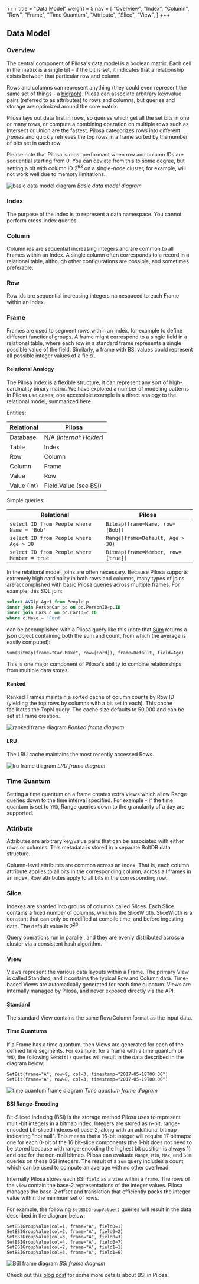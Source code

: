 +++
title = "Data Model"
weight = 5
nav = [
    "Overview",
    "Index",
    "Column",
    "Row",
    "Frame",
    "Time Quantum",
    "Attribute",
    "Slice",
    "View",
]
+++

## Data Model

### Overview

The central component of Pilosa's data model is a boolean matrix. Each cell in the matrix is a single bit - if the bit is set, it indicates that a relationship exists between that particular row and column.

Rows and columns can represent anything (they could even represent the same set of things - a [bigraph](https://en.wikipedia.org/wiki/Bigraph)). Pilosa can associate arbitrary key/value pairs (referred to as attributes) to rows and columns, but queries and storage are optimized around the core matrix.

Pilosa lays out data first in rows, so queries which get all the set bits in one or many rows, or compute a combining operation on multiple rows such as Intersect or Union are the fastest. Pilosa categorizes rows into different *frames* and quickly retrieves the top rows in a frame sorted by the number of bits set in each row.

Please note that Pilosa is most performant when row and column IDs are sequential starting from 0. You can deviate from this to some degree, but setting a bit with column ID 2<sup>63</sup> on a single-node cluster, for example, will not work well due to memory limitations.

![basic data model diagram](/img/docs/data-model.svg)
*Basic data model diagram*

### Index

The purpose of the Index is to represent a data namespace. You cannot perform cross-index queries.

### Column

Column ids are sequential increasing integers and are common to all Frames within an Index. A single column often corresponds to a record in a relational table, although other configurations are possible, and sometimes preferable.

### Row

Row ids are sequential increasing integers namespaced to each Frame within an Index.

### Frame

Frames are used to segment rows within an index, for example to define different functional groups. A frame might correspond to a single field in a relational table, where each row in a standard frame represents a single possible value of the field. Similarly, a frame with BSI values could represent all possible integer values of a field .

#### Relational Analogy

The Pilosa index is a flexible structure; it can represent any sort of high-cardinality binary matrix. We have explored a number of modeling patterns in Pilosa use cases; one accessible example is a direct analogy to the relational model, summarized here.

Entities:

 Relational  | Pilosa
-------------|----------------------------------------------
 Database    | N/A *(internal: Holder)*
 Table       | Index
 Row         | Column
 Column      | Frame
 Value       | Row
 Value (int) | Field.Value (see [BSI](#bsi-range-encoding))

Simple queries:

 Relational                                  | Pilosa
---------------------------------------------|------------------------------------
 `select ID from People where Name = 'Bob'`  | `Bitmap(frame=Name, row=[Bob])`
 `select ID from People where Age > 30`      | `Range(frame=Default, Age > 30)`
 `select ID from People where Member = true` | `Bitmap(frame=Member, row=[true])`

In the relational model, joins are often necessary. Because Pilosa supports extremely high cardinality in both rows and columns, many types of joins are accomplished with basic Pilosa queries across multiple frames. For example, this SQL join:

```sql
select AVG(p.Age) from People p
inner join PersonCar pc on pc.PersonID=p.ID
inner join Cars c on pc.CarID=c.ID
where c.Make = 'Ford'
```

can be accomplished with a Pilosa query like this (note that [Sum](../query-language/#sum) returns a json object containing both the sum and count, from which the average is easily computed):

```pql
Sum(Bitmap(frame="Car-Make", row=[Ford]), frame=Default, field=Age)
```

This is one major component of Pilosa's ability to combine relationships from multiple data stores.

#### Ranked

Ranked Frames maintain a sorted cache of column counts by Row ID (yielding the top rows by columns with a bit set in each). This cache facilitates the TopN query. The cache size defaults to 50,000 and can be set at Frame creation.

![ranked frame diagram](/img/docs/frame-ranked.svg)
*Ranked frame diagram*

#### LRU

The LRU cache maintains the most recently accessed Rows.

![lru frame diagram](/img/docs/frame-lru.svg)
*LRU frame diagram*

### Time Quantum

Setting a time quantum on a frame creates extra views which allow Range queries down to the time interval specified. For example - if the time quantum is set to `YMD`, Range queries down to the granularity of a day are supported.

### Attribute

Attributes are arbitrary key/value pairs that can be associated with either rows or columns. This metadata is stored in a separate BoltDB data structure.

Column-level attributes are common across an index. That is, each column attribute applies to all bits in the corresponding column, across all frames in an index. Row attributes apply to all bits in the corresponding row.

### Slice

Indexes are sharded into groups of columns called Slices. Each Slice contains a fixed number of columns, which is the SliceWidth. SliceWidth is a constant that can only be modified at compile time, and before ingesting data. The default value is 2<sup>20</sup>.

Query operations run in parallel, and they are evenly distributed across a cluster via a consistent hash algorithm.

### View

Views represent the various data layouts within a Frame. The primary View is called Standard, and it contains the typical Row and Column data. Time-based Views are automatically generated for each time quantum. Views are internally managed by Pilosa, and never exposed directly via the API.

#### Standard

The standard View contains the same Row/Column format as the input data. 

#### Time Quantums

If a Frame has a time quantum, then Views are generated for each of the defined time segments. For example, for a frame with a time quantum of `YMD`, the following `SetBit()` queries will result in the data described in the diagram below:

```
SetBit(frame="A", row=8, col=3, timestamp="2017-05-18T00:00")
SetBit(frame="A", row=8, col=3, timestamp="2017-05-19T00:00")
```

![time quantum frame diagram](/img/docs/frame-time-quantum.svg)
*Time quantum frame diagram*

#### BSI Range-Encoding

Bit-Sliced Indexing (BSI) is the storage method Pilosa uses to represent multi-bit integers in a bitmap index. Integers are stored as n-bit, range-encoded bit-sliced indexes of base-2, along with an additional bitmap indicating "not null". This means that a 16-bit integer will require 17 bitmaps: one for each 0-bit of the 16 bit-slice components (the 1-bit does not need to be stored because with range-encoding the highest bit position is always 1) and one for the non-null bitmap. Pilosa can evaluate `Range`, `Min`, `Max`, and `Sum` queries on these BSI integers. The result of a `Sum` query includes a count, which can be used to compute an average with no other overhead.

Internally Pilosa stores each BSI `field` as a `view` within a `frame`. The rows of the `view` contain the base-2 representations of the integer values. Pilosa manages the base-2 offset and translation that efficiently packs the integer value within the minimum set of rows.

For example, the following `SetBSIGroupValue()` queries will result in the data described in the diagram below:

```
SetBSIGroupValue(col=1, frame="A", field0=1)
SetBSIGroupValue(col=2, frame="A", field0=2)
SetBSIGroupValue(col=3, frame="A", field0=3)
SetBSIGroupValue(col=4, frame="A", field0=7)
SetBSIGroupValue(col=2, frame="A", field1=1)
SetBSIGroupValue(col=3, frame="A", field1=6)
```

![BSI frame diagram](/img/docs/frame-bsi.svg)
*BSI frame diagram*

Check out this [blog post](/blog/range-encoded-bitmaps/) for some more details about BSI in Pilosa.
